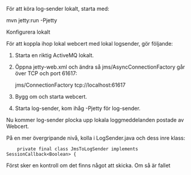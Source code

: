 För att köra log-sender lokalt, starta med:

mvn jetty:run -Pjetty

Konfigurera lokalt

För att koppla ihop lokal webcert med lokal logsender, gör följande:

1. Starta en riktig ActiveMQ lokalt.
2. Öppna jetty-web.xml och ändra så jms/AsyncConnectionFactory går över TCP och port 61617:


     <New id="ConnectionFactory" class="org.eclipse.jetty.plus.jndi.Resource">
        <Arg>
          <Ref refid="webAppContext" />
        </Arg>
        <Arg>jms/ConnectionFactory</Arg>
        <Arg>
          <New class="org.apache.activemq.ActiveMQConnectionFactory">
              <!-- <Arg>vm://localhost?broker.persistent=false</Arg> -->
              <Arg>tcp://localhost:61617</Arg>
          </New>
        </Arg>
      </New>
      
3. Bygg om och starta webcert.
4. Starta log-sender, kom ihåg -Pjetty för log-sender.

Nu kommer log-sender plocka upp lokala loggmeddelanden postade av Webcert.

På en mer övergripande nivå, kolla i LogSender.java och dess inre klass:

        private final class JmsToLogSender implements SessionCallback<Boolean> {
        
Först sker en kontroll om det finns något att skicka. Om så är fallet 